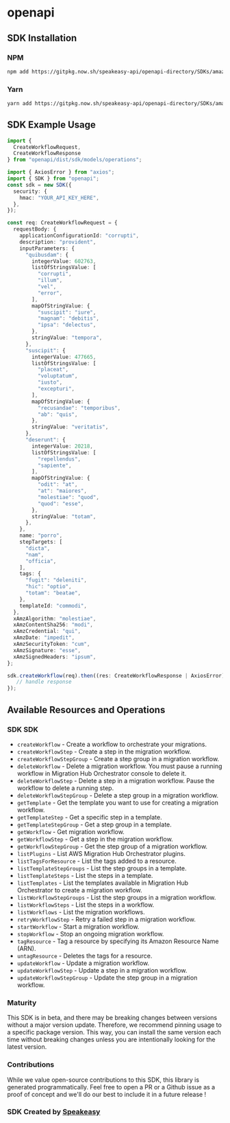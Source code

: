 # openapi

<!-- Start SDK Installation -->
## SDK Installation

### NPM

```bash
npm add https://gitpkg.now.sh/speakeasy-api/openapi-directory/SDKs/amazonaws.com/migrationhuborchestrator/2021-08-28/typescript
```

### Yarn

```bash
yarn add https://gitpkg.now.sh/speakeasy-api/openapi-directory/SDKs/amazonaws.com/migrationhuborchestrator/2021-08-28/typescript
```
<!-- End SDK Installation -->

## SDK Example Usage
<!-- Start SDK Example Usage -->
```typescript
import {
  CreateWorkflowRequest,
  CreateWorkflowResponse
} from "openapi/dist/sdk/models/operations";

import { AxiosError } from "axios";
import { SDK } from "openapi";
const sdk = new SDK({
  security: {
    hmac: "YOUR_API_KEY_HERE",
  },
});

const req: CreateWorkflowRequest = {
  requestBody: {
    applicationConfigurationId: "corrupti",
    description: "provident",
    inputParameters: {
      "quibusdam": {
        integerValue: 602763,
        listOfStringsValue: [
          "corrupti",
          "illum",
          "vel",
          "error",
        ],
        mapOfStringValue: {
          "suscipit": "iure",
          "magnam": "debitis",
          "ipsa": "delectus",
        },
        stringValue: "tempora",
      },
      "suscipit": {
        integerValue: 477665,
        listOfStringsValue: [
          "placeat",
          "voluptatum",
          "iusto",
          "excepturi",
        ],
        mapOfStringValue: {
          "recusandae": "temporibus",
          "ab": "quis",
        },
        stringValue: "veritatis",
      },
      "deserunt": {
        integerValue: 20218,
        listOfStringsValue: [
          "repellendus",
          "sapiente",
        ],
        mapOfStringValue: {
          "odit": "at",
          "at": "maiores",
          "molestiae": "quod",
          "quod": "esse",
        },
        stringValue: "totam",
      },
    },
    name: "porro",
    stepTargets: [
      "dicta",
      "nam",
      "officia",
    ],
    tags: {
      "fugit": "deleniti",
      "hic": "optio",
      "totam": "beatae",
    },
    templateId: "commodi",
  },
  xAmzAlgorithm: "molestiae",
  xAmzContentSha256: "modi",
  xAmzCredential: "qui",
  xAmzDate: "impedit",
  xAmzSecurityToken: "cum",
  xAmzSignature: "esse",
  xAmzSignedHeaders: "ipsum",
};

sdk.createWorkflow(req).then((res: CreateWorkflowResponse | AxiosError) => {
   // handle response
});
```
<!-- End SDK Example Usage -->

<!-- Start SDK Available Operations -->
## Available Resources and Operations

### SDK SDK

* `createWorkflow` - Create a workflow to orchestrate your migrations.
* `createWorkflowStep` - Create a step in the migration workflow.
* `createWorkflowStepGroup` - Create a step group in a migration workflow.
* `deleteWorkflow` - Delete a migration workflow. You must pause a running workflow in Migration Hub Orchestrator console to delete it.
* `deleteWorkflowStep` - Delete a step in a migration workflow. Pause the workflow to delete a running step.
* `deleteWorkflowStepGroup` - Delete a step group in a migration workflow.
* `getTemplate` - Get the template you want to use for creating a migration workflow.
* `getTemplateStep` - Get a specific step in a template.
* `getTemplateStepGroup` - Get a step group in a template.
* `getWorkflow` - Get migration workflow.
* `getWorkflowStep` - Get a step in the migration workflow.
* `getWorkflowStepGroup` - Get the step group of a migration workflow.
* `listPlugins` - List AWS Migration Hub Orchestrator plugins.
* `listTagsForResource` - List the tags added to a resource.
* `listTemplateStepGroups` - List the step groups in a template.
* `listTemplateSteps` - List the steps in a template.
* `listTemplates` - List the templates available in Migration Hub Orchestrator to create a migration workflow.
* `listWorkflowStepGroups` - List the step groups in a migration workflow.
* `listWorkflowSteps` - List the steps in a workflow.
* `listWorkflows` - List the migration workflows.
* `retryWorkflowStep` - Retry a failed step in a migration workflow.
* `startWorkflow` - Start a migration workflow.
* `stopWorkflow` - Stop an ongoing migration workflow.
* `tagResource` - Tag a resource by specifying its Amazon Resource Name (ARN).
* `untagResource` - Deletes the tags for a resource.
* `updateWorkflow` - Update a migration workflow.
* `updateWorkflowStep` - Update a step in a migration workflow.
* `updateWorkflowStepGroup` - Update the step group in a migration workflow.
<!-- End SDK Available Operations -->

### Maturity

This SDK is in beta, and there may be breaking changes between versions without a major version update. Therefore, we recommend pinning usage
to a specific package version. This way, you can install the same version each time without breaking changes unless you are intentionally
looking for the latest version.

### Contributions

While we value open-source contributions to this SDK, this library is generated programmatically.
Feel free to open a PR or a Github issue as a proof of concept and we'll do our best to include it in a future release !

### SDK Created by [Speakeasy](https://docs.speakeasyapi.dev/docs/using-speakeasy/client-sdks)

